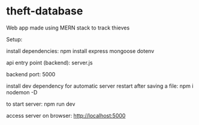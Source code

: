 # theft-database
Web app made using MERN stack to track thieves

Setup:

install dependencies: npm install express mongoose dotenv

api entry point (backend): server.js

backend port: 5000

install dev dependency for automatic server restart after saving a file: npm i nodemon -D

to start server: npm run dev

access server on browser: [http://localhost:5000](http://localhost:5000/)
